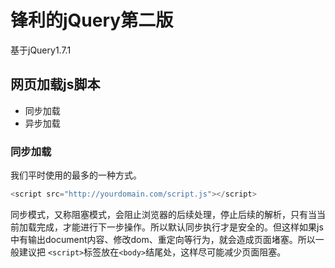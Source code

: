 # 锋利的jQuery第二版

基于jQuery1.7.1

## 网页加载js脚本

- 同步加载
- 异步加载

### 同步加载

我们平时使用的最多的一种方式。

```javascript
<script src="http://yourdomain.com/script.js"></script>
```

同步模式，又称阻塞模式，会阻止浏览器的后续处理，停止后续的解析，只有当当前加载完成，才能进行下一步操作。所以默认同步执行才是安全的。但这样如果js中有输出document内容、修改dom、重定向等行为，就会造成页面堵塞。所以一般建议把 `<script>`标签放在`<body>`结尾处，这样尽可能减少页面阻塞。
